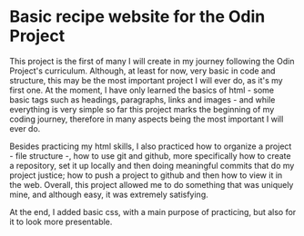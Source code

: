 # Basic recipe website for the Odin Project

This project is the first of many I will create in my journey following the Odin Project's curriculum. Although, at least for now, very basic in code and structure, this may be the most important project I will ever do, as it's my first one. At the moment, I have only learned the basics of html - some basic tags such as headings, paragraphs, links and images - and while everything is very simple so far this project marks the beginning of my coding journey, therefore in many aspects being the most important I will ever do. 

Besides practicing my html skills, I also practiced how to organize a project - file structure -, how to use git and github, more specifically how to create a repository, set it up locally and then doing meaningful commits that do my project justice; how to push a project to github and then how to view it in the web. Overall, this project allowed me to do something that was uniquely mine, and although easy, it was extremely satisfying.

At the end, I added basic css, with a main purpose of practicing, but also for it to look more presentable.